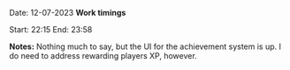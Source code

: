 

Date: 12-07-2023
**Work timings**

Start: 22:15
End: 23:58

**Notes:**
Nothing much to say, but the UI for the achievement system is up. I do need to address rewarding players XP, however.